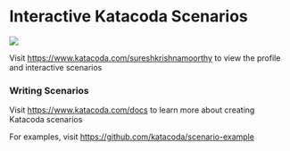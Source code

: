 # Interactive Katacoda Scenarios

[![](http://shields.katacoda.com/katacoda/sureshkrishnamoorthy/count.svg)](https://www.katacoda.com/sureshkrishnamoorthy "Get your profile on Katacoda.com")

Visit https://www.katacoda.com/sureshkrishnamoorthy to view the profile and interactive scenarios

### Writing Scenarios
Visit https://www.katacoda.com/docs to learn more about creating Katacoda scenarios

For examples, visit https://github.com/katacoda/scenario-example
